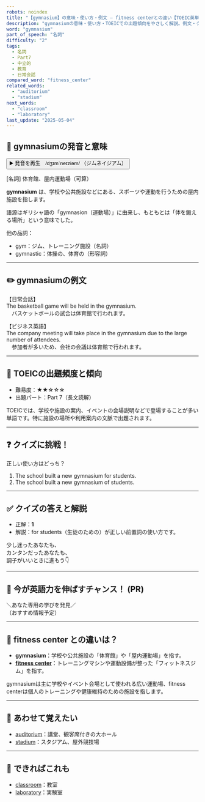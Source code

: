 ```yaml
---
robots: noindex
title: "【gymnasium】の意味・使い方・例文 ― fitness centerとの違い【TOEIC英単語】"
description: "gymnasiumの意味・使い方・TOEICでの出題傾向をやさしく解説。例文・クイズ付きでfitness centerとの違いもわかりやすく学べます。"
word: "gymnasium"
part_of_speech: "名詞"
difficulty: "2"
tags:
  - 名詞
  - Part7
  - 中立的
  - 教育
  - 日常会話
compared_word: "fitness_center"
related_words:
  - "auditorium"
  - "stadium"
next_words:
  - "classroom"
  - "laboratory"
last_update: "2025-05-04"
---
```


## 🔰 gymnasiumの発音と意味

<button class="play-audio" onclick="playTTS('gymnasium')">
  <span class="play-audio-main">
    ▶️ 発音を再生　/dʒɪmˈneɪziəm/
  </span>
  <span class="play-audio-sub">
    （ジムネイジアム）
  </span>
</button>

[名詞] 体育館、屋内運動場（可算）

**gymnasium** は、学校や公共施設などにある、スポーツや運動を行うための屋内施設を指します。

語源はギリシャ語の「gymnasion（運動場）」に由来し、もともとは「体を鍛える場所」という意味でした。

他の品詞：  
- gym：ジム、トレーニング施設（名詞）
- gymnastic：体操の、体育の（形容詞）

---

## ✏️ gymnasiumの例文

【日常会話】  
The basketball game will be held in the gymnasium.  
　バスケットボールの試合は体育館で行われます。

【ビジネス英語】  
The company meeting will take place in the gymnasium due to the large number of attendees.  
　参加者が多いため、会社の会議は体育館で行われます。

---

## 🎯 TOEICの出題頻度と傾向

- 難易度：★★☆☆☆
- 出題パート：Part 7（長文読解）

TOEICでは、学校や施設の案内、イベントの会場説明などで登場することが多い単語です。特に施設の場所や利用案内の文脈で出題されます。

---

## ❓ クイズに挑戦！

正しい使い方はどっち？

1. The school built a new gymnasium for students.  
2. The school built a new gymnasium of students.

---

## ✅ クイズの答えと解説

- 正解：**1**
- 解説：for students（生徒のための）が正しい前置詞の使い方です。

少し迷ったあなたも、  
カンタンだったあなたも、  
調子がいいときに進もう👇️

---

## 🚀 今が英語力を伸ばすチャンス！ (PR)

<div class="info-center">
＼あなた専用の学びを発見／<br>  
（おすすめ情報予定）
</div>

---

## 🤔  fitness center との違いは？

- **gymnasium**：学校や公共施設の「体育館」や「屋内運動場」を指す。
- **[fitness center](/fitness_center)**：トレーニングマシンや運動設備が整った「フィットネスジム」を指す。

gymnasiumは主に学校やイベント会場として使われる広い運動場、fitness centerは個人のトレーニングや健康維持のための施設を指します。

---

## 🧩 あわせて覚えたい

- [auditorium](/auditorium)：講堂、観客席付きの大ホール
- [stadium](/stadium)：スタジアム、屋外競技場

---

## 📖 できればこれも

- [classroom](/classroom)：教室
- [laboratory](/laboratory)：実験室

<!-- cvid: aid19_bid22 -->

